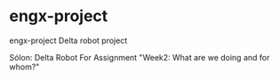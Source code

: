 # engx-project
engx-project Delta robot project


Sólon: Delta Robot
For Assignment "Week2: What are we doing and for whom?"
